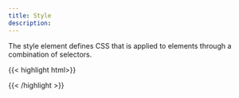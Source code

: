 ```yaml
---
title: Style
description:
---
```


The style element defines CSS that is applied to elements through a combination of selectors.

{{< highlight html>}}
<style>
  /* select an individual element by id */
  #identifier {

  }

  /* select all elements with the class */
  .className {

  }

  /* select all elements with the tag name*/
  tagName {

  }
</style>
{{< /highlight >}}
